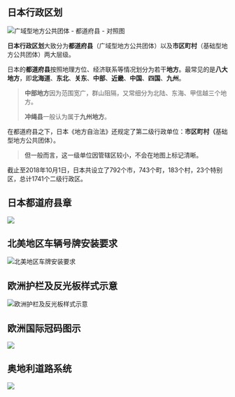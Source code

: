 ## 日本行政区划
![广域型地方公共团体 - 都道府县 - 对照图](https://cdn.nlark.com/yuque/0/2023/png/34598262/1685250733561-0119659b-9c62-4227-9762-f8fa17fcae84.png)

**<font style="color:rgb(32, 33, 34);">日本行政区划</font>**<font style="color:rgb(32, 33, 34);">大致分为</font>**都道府县**<font style="color:rgb(32, 33, 34);">（广域型地方公共团体）以及</font>**<font style="color:rgb(32, 33, 34);">市区町村</font>**<font style="color:rgb(32, 33, 34);">（基础型地方公共团体）两大层级。</font>

日本的**都道府县**按照地理方位、经济联系等情况划分为若干**地方**。最常见的是**八大地方**，即**北海道**、**东北**、**关东**、**中部**、**近畿**、**中国**、**四国**、**九州**。

> **中部地方**因为范围宽广，群山阻隔，又常细分为北陆、东海、甲信越三个地方。
>
> **冲绳县**一般认为属于**九州地方**。
>

在都道府县之下，日本《地方自治法》还规定了第二级行政单位：**<font style="color:rgb(32, 33, 34);">市区町村（</font>**<font style="color:rgb(32, 33, 34);">基础型地方公共团体）。</font>

> <font style="color:rgb(32, 33, 34);">但一般而言，这一级单位因管辖区较小，不会在地图上标记清晰。</font>
>

截止至2018年10月1日，日本共设立了792个市，743个町，183个村，23个特别区，总计1741个二级行政区。

## 日本都道府县章
![](https://cdn.nlark.com/yuque/0/2023/png/34598262/1690034823310-f97d55d3-40ed-437c-ae42-09e395046de7.png)

## 北美地区车辆号牌安装要求
![北美地区车牌安装要求](https://cdn.nlark.com/yuque/0/2023/png/34598262/1689955283518-d307f3ad-cb41-4556-87fc-0d5ba843fef9.png)

## 欧洲护栏及反光板样式示意
![欧洲护栏及反光板样式示意](https://cdn.nlark.com/yuque/0/2023/jpeg/35193536/1690811703107-d4ad775d-2b48-4b92-b2ff-fc22610c2a7c.jpeg)

## 欧洲国际冠码图示
![](https://cdn.nlark.com/yuque/0/2023/png/35193536/1693675073186-20f70b99-9933-4d64-b029-3577df624e65.png)

## 奥地利道路系统
![](https://cdn.nlark.com/yuque/0/2023/svg/34598262/1691557019563-dfa56013-8a1e-43c9-8f38-24ca3ddb0a6d.svg)

